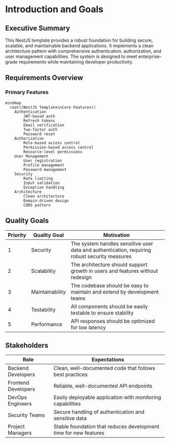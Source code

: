 # Introduction and Goals

## Executive Summary

This NestJS template provides a robust foundation for building secure, scalable, and maintainable backend applications. It implements a clean architecture pattern with comprehensive authentication, authorization, and user management capabilities. The system is designed to meet enterprise-grade requirements while maintaining developer productivity.

## Requirements Overview

### Primary Features

```mermaid
mindmap
  root((NestJS Template\nCore Features))
    Authentication
        JWT-based auth
        Refresh tokens
        Email verification
        Two-factor auth
        Password reset
    Authorization
        Role-based access control
        Permission-based access control
        Resource-level permissions
    User Management
        User registration
        Profile management
        Password management
    Security
        Rate limiting
        Input validation
        Exception handling
    Architecture
        Clean architecture
        Domain-driven design
        CQRS pattern
```

## Quality Goals

| Priority | Quality Goal | Motivation |
|----------|--------------|------------|
| 1 | Security | The system handles sensitive user data and authentication, requiring robust security measures |
| 2 | Scalability | The architecture should support growth in users and features without redesign |
| 3 | Maintainability | The codebase should be easy to maintain and extend by development teams |
| 4 | Testability | All components should be easily testable to ensure stability |
| 5 | Performance | API responses should be optimized for low latency |

## Stakeholders

| Role | Expectations |
|------|-------------|
| Backend Developers | Clean, well-documented code that follows best practices |
| Frontend Developers | Reliable, well-documented API endpoints |
| DevOps Engineers | Easily deployable application with monitoring capabilities |
| Security Teams | Secure handling of authentication and sensitive data |
| Project Managers | Stable foundation that reduces development time for new features |
